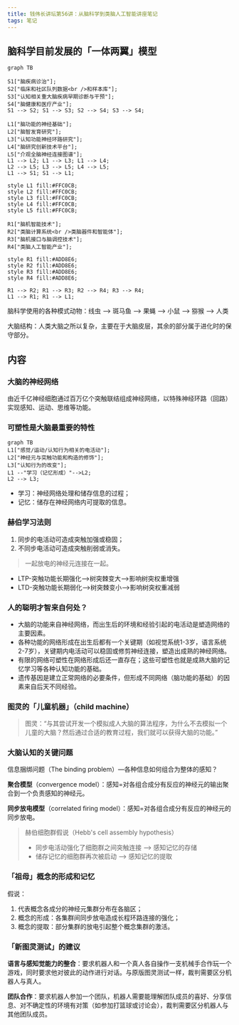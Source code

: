 ```yaml
---
title: 钱伟长讲坛第56讲：从脑科学到类脑人工智能讲座笔记
tags: 笔记
---
```

## 脑科学目前发展的「一体两翼」模型
```mermaid
graph TB

S1["脑疾病诊治"];
S2["临床和社区队列数据<br />和样本库"];
S3["认知相关重大脑疾病早期诊断与干预"];
S4["脑健康和医疗产业"];
S1 --> S2; S1 --> S3; S2 --> S4; S3 --> S4;

L1["脑功能的神经基础"];
L2["脑智发育研究"];
L3["认知功能神经环路研究"];
L4["脑研究创新技术平台"];
L5["介观全脑神经连接图谱"];
L1 --> L2; L1 --> L3; L1 --> L4;
L2 --> L5; L3 --> L5; L4 --> L5;
L1 --> S1; S1 --> L1;

style L1 fill:#FFC0CB; 
style L2 fill:#FFC0CB;
style L3 fill:#FFC0CB; 
style L4 fill:#FFC0CB;
style L5 fill:#FFC0CB;

R1["脑机智能技术"];
R2["类脑计算系统<br />类脑器件和智能体"];
R3["脑机接口与脑调控技术"];
R4["类脑人工智能产业"];

style R1 fill:#ADD8E6;
style R2 fill:#ADD8E6;
style R3 fill:#ADD8E6;
style R4 fill:#ADD8E6;

R1 --> R2; R1 --> R3; R2 --> R4; R3 --> R4;
L1 --> R1; R1 --> L1;
```

脑科学使用的各种模式动物：线虫 --> 斑马鱼 --> 果蝇 --> 小鼠 --> 猕猴 --> 人类

大脑结构：人类大脑之所以复杂，主要在于大脑皮层，其余的部分属于进化时的保守部分。

## 内容

### 大脑的神经网络

由近千亿神经细胞通过百万亿个突触联结组成神经网络，以特殊神经环路（回路）实现感知、运动、思维等功能。

### 可塑性是大脑最重要的特性

```mermaid
graph TB
L1["感觉/运动/认知行为相关的电活动"];
L2["神经元与突触功能和构造的修饰"];
L3["认知行为的改变"];
L1 --"学习（记忆形成）"-->L2;
L2 --> L3;
```

- 学习：神经网络处理和储存信息的过程；
- 记忆：储存在神经网络内可提取的信息。

### 赫伯学习法则

1. 同步的电活动可造成突触加强或稳固；
2. 不同步电活动可造成突触削弱或消失。

> 一起放电的神经元连接在一起。

- LTP-突触功能长期强化——>树突棘变大——>影响树突权重增强
- LTD-突触功能长期弱化——>树突棘变小——>影响树突权重减弱

### 人的聪明才智来自何处？

- 大脑的功能来自神经网络，而出生后的环境和经验引起的电活动是塑造网络的主要因素。
- 各种功能的网络形成在出生后都有一个关键期（如视觉系统1-3岁，语言系统2-7岁），关键期内电活动可以稳固或修剪神经连接，塑造出成熟的神经网络。
- 有限的网络可塑性在网络形成后还一直存在；这些可塑性也就是成熟大脑的记忆学习等各种认知功能的基础。
- 遗传基因是建立正常网络的必要条件，但形成不同网络（脑功能的基础）的因素来自后天不同经验。

### 图灵的「儿童机器」（child machine）

> 图灵：“与其尝试开发一个模拟成人大脑的算法程序，为什么不去模拟一个儿童的大脑？然后通过合适的教育过程，我们就可以获得大脑的功能。”

### 大脑认知的关键问题

信息捆绑问题（The binding problem）—各种信息如何组合为整体的感知？

**聚合模型**（convergence model）：感知=对各组合成分有反应的神经元的输出聚合到一个负责感知的神经元。

**同步放电模型**（correlated firing model）：感知=对各组合成分有反应的神经元的同步放电。

> 赫伯细胞群假说（Hebb's cell assembly hypothesis）
>
> - 同步电活动强化了细胞群之间突触连接 ——> 感知记忆的存储
> - 储存记忆的细胞群再次被启动 ——> 感知记忆的提取

### 「祖母」概念的形成和记忆

假说：

1. 代表概念各成分的神经元集群分布在各脑区；
2. 概念的形成：各集群间同步放电造成长程环路连接的强化；
3. 概念的提取：部分集群的放电引起整个概念集群的激活。

### 「新图灵测试」的建议

**语言与感知觉能力的整合**：要求机器人和一个真人各自操作一支机械手合作玩一个游戏，同时要求他对彼此的动作进行对话。与原版图灵测试一样，裁判需要区分机器人与真人。

**团队合作**：要求机器人参加一个团队，机器人需要能理解团队成员的喜好、分享信息、对不确定性的环境有对策（如参加打篮球或讨论会），裁判需要区分机器人与其他团队成员。
